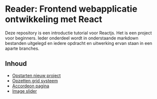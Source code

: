 # Reader: Frontend webapplicatie ontwikkeling met React

Deze repository is een introductie tutorial voor Reactjs. Het is een project voor beginners.
Ieder onderdeel wordt in onderstaande markdown bestanden uitgelegd en iedere opdracht en uitwerking ervan staan in een aparte branches.  

## Inhoud

- [Opstarten nieuw project](initialisatie.md)
- [Opzetten grid systeem](gridsysteem.md)
- [Accordeon pagina](accordeon.md)
- [Image slider](slider.md)

